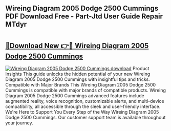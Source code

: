 ## Wireing Diagram 2005 Dodge 2500 Cummings PDF Download Free - Part-Jtd User Guide Repair MTdyr

# <h2><a href="http://dfn8gp.blite.top/?on=Wireing+Diagram+2005+Dodge+2500+Cummings">🔗Download New 👉🔴 Wireing Diagram 2005 Dodge 2500 Cummings</a></h2>

[![Wireing Diagram 2005 Dodge 2500 Cummings download](https://i.imgur.com/lujVjoI.png)](http://dfn8gp.blite.top/?on=Wireing+Diagram+2005+Dodge+2500+Cummings)
Product Insights This guide unlocks the hidden potential of your new Wireing Diagram 2005 Dodge 2500 Cummings with insightful tips and tricks. Compatible with Major Brands This Wireing Diagram 2005 Dodge 2500 Cummings is compatible with major brands of compatible products. Wireing Diagram 2005 Dodge 2500 Cummings advanced features include augmented reality, voice recognition, customizable alerts, and multi-device compatibility, all accessible through the sleek and user-friendly interface. We're Here to Support You Every Step of the Way Wireing Diagram 2005 Dodge 2500 Cummings. Our customer support team is available throughout your journey.
